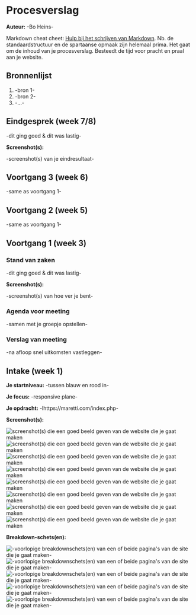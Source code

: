 # Procesverslag
**Auteur:** -Bo Heins-

Markdown cheat cheet: [Hulp bij het schrijven van Markdown](https://github.com/adam-p/markdown-here/wiki/Markdown-Cheatsheet). Nb. de standaardstructuur en de spartaanse opmaak zijn helemaal prima. Het gaat om de inhoud van je procesverslag. Besteedt de tijd voor pracht en praal aan je website.



## Bronnenlijst
1. -bron 1-
2. -bron 2-
3. -...-



## Eindgesprek (week 7/8)

-dit ging goed & dit was lastig-

**Screenshot(s):**

-screenshot(s) van je eindresultaat-



## Voortgang 3 (week 6)

-same as voortgang 1-



## Voortgang 2 (week 5)

-same as voortgang 1-



## Voortgang 1 (week 3)

### Stand van zaken

-dit ging goed & dit was lastig-

**Screenshot(s):**

-screenshot(s) van hoe ver je bent-

### Agenda voor meeting

-samen met je groepje opstellen-

### Verslag van meeting

-na afloop snel uitkomsten vastleggen-



## Intake (week 1)

**Je startniveau:** -tussen blauw en rood in-

**Je focus:** -responsive plane-

**Je opdracht:** -lhttps://maretti.com/index.php-

**Screenshot(s):**

![screenshot(s) die een goed beeld geven van de website die je gaat maken](images/maretti_homepage_laptop.png)
![screenshot(s) die een goed beeld geven van de website die je gaat maken](images/maretti_homepage_telefoon.png)
![screenshot(s) die een goed beeld geven van de website die je gaat maken](images/maretti_marcelwoltering_laptop.png)
![screenshot(s) die een goed beeld geven van de website die je gaat maken](images/maretti_marcelwoltering_telefoon.png)
![screenshot(s) die een goed beeld geven van de website die je gaat maken](images/maretti_navigatie_laptop.png)
![screenshot(s) die een goed beeld geven van de website die je gaat maken](images/maretti_navigatie_teleoon.png)
![screenshot(s) die een goed beeld geven van de website die je gaat maken](images/maretti_productoverzicht_hover_laptop.png)
![screenshot(s) die een goed beeld geven van de website die je gaat maken](images/maretti_productoverzicht_laptop.png)

**Breakdown-schets(en):**

![-voorlopige breakdownschets(en) van een of beide pagina's van de site die je gaat maken-](images/intake_opdracht_7sep_01.png)
![-voorlopige breakdownschets(en) van een of beide pagina's van de site die je gaat maken-](images/intake_opdracht_7sep_02.png)
![-voorlopige breakdownschets(en) van een of beide pagina's van de site die je gaat maken-](images/intake_opdracht_7sep_03.png)
![-voorlopige breakdownschets(en) van een of beide pagina's van de site die je gaat maken-](images/intake_opdracht_7sep_04.png)
![-voorlopige breakdownschets(en) van een of beide pagina's van de site die je gaat maken-](images/intake_opdracht_7sep_05.png)
